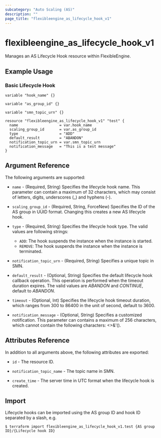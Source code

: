```yaml
---
subcategory: "Auto Scaling (AS)"
description: ""
page_title: "flexibleengine_as_lifecycle_hook_v1"
---
```


# flexibleengine_as_lifecycle_hook_v1

Manages an AS Lifecycle Hook resource within FlexibleEngine.

## Example Usage

### Basic Lifecycle Hook

```hcl
variable "hook_name" {}

variable "as_group_id" {}

variable "smn_topic_urn" {}

resource "flexibleengine_as_lifecycle_hook_v1" "test" {
  name                   = var.hook_name
  scaling_group_id       = var.as_group_id
  type                   = "ADD"  
  default_result         = "ABANDON"
  notification_topic_urn = var.smn_topic_urn
  notification_message   = "This is a test message"
}
```

## Argument Reference

The following arguments are supported:

* `name` - (Required, String) Specifies the lifecycle hook name.
  This parameter can contain a maximum of 32 characters, which may consist of letters, digits,
  underscores (_) and hyphens (-).

* `scaling_group_id` - (Required, String, ForceNew) Specifies the ID of the AS group in UUID format.
  Changing this creates a new AS lifecycle hook.

* `type` - (Required, String) Specifies the lifecycle hook type.
  The valid values are following strings:
  + `ADD`: The hook suspends the instance when the instance is started.
  + `REMOVE`: The hook suspends the instance when the instance is terminated.

* `notification_topic_urn` - (Required, String) Specifies a unique topic in SMN.

* `default_result` - (Optional, String) Specifies the default lifecycle hook callback operation.
  This operation is performed when the timeout duration expires.
  The valid values are *ABANDON* and *CONTINUE*, default to *ABANDON*.

* `timeout` - (Optional, Int) Specifies the lifecycle hook timeout duration, which ranges from 300 to 86400 in the
  unit of second, default to 3600.

* `notification_message` - (Optional, String) Specifies a customized notification.
  This parameter can contains a maximum of 256 characters, which cannot contain the following characters: <>&'().

## Attributes Reference

In addition to all arguments above, the following attributes are exported:

* `id` - The resource ID.

* `notification_topic_name` - The topic name in SMN.

* `create_time` - The server time in UTC format when the lifecycle hook is created.

## Import

Lifecycle hooks can be imported using the AS group ID and hook ID separated by a slash, e.g.

```
$ terraform import flexibleengine_as_lifecycle_hook_v1.test {AS group ID}/{Lifecycle hook ID}
```
